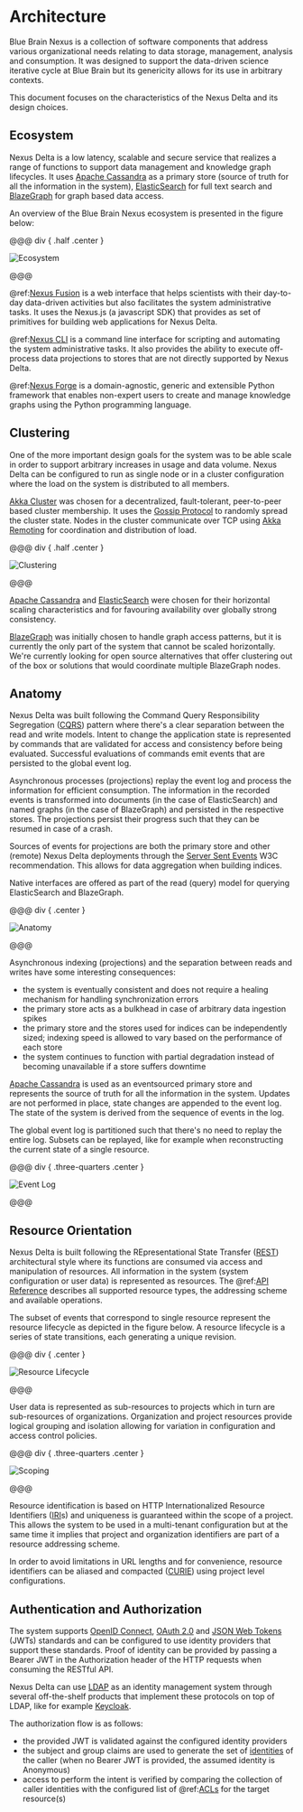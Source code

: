 # Architecture

Blue Brain Nexus is a collection of software components that address various organizational needs relating to data
storage, management, analysis and consumption. It was designed to support the data-driven science iterative cycle at
Blue Brain but its genericity allows for its use in arbitrary contexts.

This document focuses on the characteristics of the Nexus Delta and its design choices.

## Ecosystem

Nexus Delta is a low latency, scalable and secure service that realizes a range of functions to support data management
and knowledge graph lifecycles. It uses [Apache Cassandra] as a primary store (source of truth for all the information
in the system), [ElasticSearch] for full text search and [BlazeGraph] for graph based data access.

An overview of the Blue Brain Nexus ecosystem is presented in the figure below:

@@@ div { .half .center }

![Ecosystem](assets/architecture-ecosystem.png)

@@@

@ref:[Nexus Fusion] is a web interface that helps scientists with their day-to-day data-driven activities but also
facilitates the system administrative tasks. It uses the Nexus.js (a javascript SDK) that provides as set of primitives
for building web applications for Nexus Delta.

@ref:[Nexus CLI] is a command line interface for scripting and automating the system administrative tasks. It also
provides the ability to execute off-process data projections to stores that are not directly supported by Nexus Delta.

@ref:[Nexus Forge] is a domain-agnostic, generic and extensible Python framework that enables non-expert users to create
and manage knowledge graphs using the Python programming language.

## Clustering

One of the more important design goals for the system was to be able scale in order to support arbitrary increases in
usage and data volume. Nexus Delta can be configured to run as single node or in a cluster configuration where the load
on the system is distributed to all members.

[Akka Cluster] was chosen for a decentralized, fault-tolerant, peer-to-peer based cluster membership. It uses the
[Gossip Protocol] to randomly spread the cluster state. Nodes in the cluster communicate over TCP using [Akka Remoting]
for coordination and distribution of load.

@@@ div { .half .center }

![Clustering](assets/architecture-clustering.png)

@@@

[Apache Cassandra] and [ElasticSearch] were chosen for their horizontal scaling characteristics and for favouring
availability over globally strong consistency.

[BlazeGraph] was initially chosen to handle graph access patterns, but it is currently the only part of the system that
cannot be scaled horizontally. We're currently looking for open source alternatives that offer clustering out of the box
or solutions that would coordinate multiple BlazeGraph nodes. 

## Anatomy

Nexus Delta was built following the Command Query Responsibility Segregation ([CQRS]) pattern where there's a clear
separation between the read and write models. Intent to change the application state is represented by commands that
are validated for access and consistency before being evaluated. Successful evaluations of commands emit events that are
persisted to the global event log.

Asynchronous processes (projections) replay the event log and process the information for efficient consumption. The
information in the recorded events is transformed into documents (in the case of ElasticSearch) and named graphs (in
the case of BlazeGraph) and persisted in the respective stores. The projections persist their progress such that
they can be resumed in case of a crash.

Sources of events for projections are both the primary store and other (remote) Nexus Delta deployments through the
[Server Sent Events] W3C recommendation. This allows for data aggregation when building indices.

Native interfaces are offered as part of the read (query) model for querying ElasticSearch and BlazeGraph.

@@@ div { .center }

![Anatomy](assets/architecture-anatomy.png)

@@@

Asynchronous indexing (projections) and the separation between reads and writes have some interesting consequences:

*   the system is eventually consistent and does not require a healing mechanism for handling synchronization errors
*   the primary store acts as a bulkhead in case of arbitrary data ingestion spikes
*   the primary store and the stores used for indices can be independently sized; indexing speed is allowed to vary
    based on the performance of each store
*   the system continues to function with partial degradation instead of becoming unavailable if a store suffers
    downtime

[Apache Cassandra] is used as an eventsourced primary store and represents the source of truth for all the information
in the system. Updates are not performed in place, state changes are appended to the event log. The state of the system
is derived from the sequence of events in the log.

The global event log is partitioned such that there's no need to replay the entire log. Subsets can be replayed, like
for example when reconstructing the current state of a single resource. 

@@@ div { .three-quarters .center }

![Event Log](assets/architecture-event-log.png)

@@@

## Resource Orientation

Nexus Delta is built following the REpresentational State Transfer ([REST]) architectural style where its functions are
consumed via access and manipulation of resources. All information in the system (system configuration or user data) is
represented as resources. The @ref:[API Reference] describes all supported resource types, the addressing scheme and
available operations.

The subset of events that correspond to single resource represent the resource lifecycle as depicted in the figure
below. A resource lifecycle is a series of state transitions, each generating a unique revision.

@@@ div { .center }

![Resource Lifecycle](assets/architecture-resource-lifecycle.png)

@@@

User data is represented as sub-resources to projects which in turn are sub-resources of organizations. Organization
and project resources provide logical grouping and isolation allowing for variation in configuration and access control
policies.

@@@ div { .three-quarters .center }

![Scoping](assets/architecture-scoping.png)

@@@

Resource identification is based on HTTP Internationalized Resource Identifiers ([IRI]s) and uniqueness is guaranteed
within the scope of a project. This allows the system to be used in a multi-tenant configuration but at the same time
it implies that project and organization identifiers are part of a resource addressing scheme.

In order to avoid limitations in URL lengths and for convenience, resource identifiers can be aliased and compacted
([CURIE]) using project level configurations.

## Authentication and Authorization

The system supports [OpenID Connect], [OAuth 2.0] and [JSON Web Tokens] (JWTs) standards and can be configured to use
identity providers that support these standards. Proof of identity can be provided by passing a Bearer JWT in the
Authorization header of the HTTP requests when consuming the RESTful API.

Nexus Delta can use [LDAP] as an identity management system through several off-the-shelf products that implement these
protocols on top of LDAP, like for example [Keycloak].

The authorization flow is as follows:

*   the provided JWT is validated against the configured identity providers
*   the subject and group claims are used to generate the set of [identities] of the caller (when no Bearer JWT is
    provided, the assumed identity is Anonymous)
*   access to perform the intent is verified by comparing the collection of caller identities with the configured list
    of @ref:[ACLs] for the target resource(s)

[Nexus Fusion]: ../fusion/index.md
[Nexus CLI]: ../utilities/nexus-python-cli.md
[Nexus Forge]: ../forge.md
[Apache Cassandra]: https://cassandra.apache.org/
[ElasticSearch]: https://www.elastic.co/elasticsearch/
[BlazeGraph]: https://blazegraph.com/
[Akka Cluster]: https://doc.akka.io/docs/akka/current/typed/cluster-concepts.html
[Gossip Protocol]: https://en.wikipedia.org/wiki/Gossip_protocol
[Akka Remoting]: https://doc.akka.io/docs/akka/current/remoting-artery.html
[CQRS]: https://martinfowler.com/bliki/CQRS.html
[Server Sent Events]: https://www.w3.org/TR/eventsource/
[REST]: https://en.wikipedia.org/wiki/Representational_state_transfer
[API Reference]: ./api/current/index.md
[IRI]: https://tools.ietf.org/html/rfc3987
[CURIE]: https://www.w3.org/TR/curie/
[LDAP]: https://en.wikipedia.org/wiki/Lightweight_Directory_Access_Protocol
[OpenID Connect]: https://openid.net/connect/
[OAuth 2.0]: https://tools.ietf.org/html/rfc6749
[JSON Web Tokens]: https://tools.ietf.org/html/rfc7519
[Keycloak]: https://www.keycloak.org/
[identities]: ./api/current/iam-identities.md
[ACLs]: ./api/current/iam-acls-api.md
